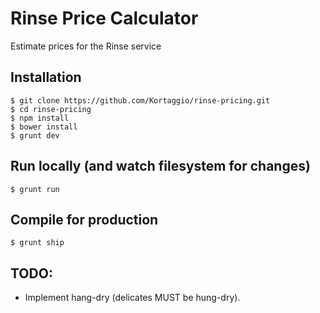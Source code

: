 # Rinse Price Calculator

Estimate prices for the Rinse service

## Installation

	$ git clone https://github.com/Kortaggio/rinse-pricing.git
	$ cd rinse-pricing
	$ npm install
	$ bower install
	$ grunt dev

## Run locally (and watch filesystem for changes)

	$ grunt run

## Compile for production

	$ grunt ship

## TODO:

- Implement hang-dry (delicates MUST be hung-dry).
